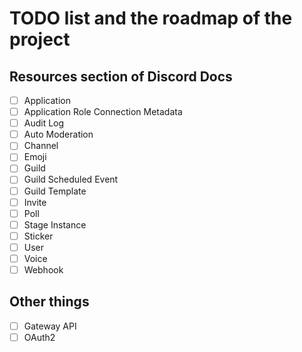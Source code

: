 # TODO list and the roadmap of the project

## Resources section of Discord Docs

- [ ] Application
- [ ] Application Role Connection Metadata
- [ ] Audit Log
- [ ] Auto Moderation
- [ ] Channel
- [ ] Emoji
- [ ] Guild
- [ ] Guild Scheduled Event
- [ ] Guild Template
- [ ] Invite
- [ ] Poll
- [ ] Stage Instance
- [ ] Sticker
- [ ] User
- [ ] Voice
- [ ] Webhook

## Other things

- [ ] Gateway API
- [ ] OAuth2
